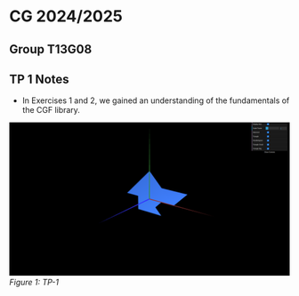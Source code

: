 # CG 2024/2025

## Group T13G08

## TP 1 Notes

- In Exercises 1 and 2, we gained an understanding of the fundamentals of the CGF library.

![Screenshot 1](screenshots/CG-t13g08-tp1-1.png)
*Figure 1: TP-1*
